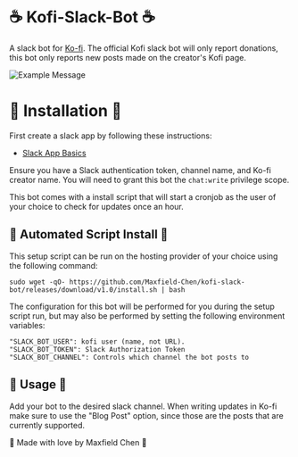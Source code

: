 # ☕ Kofi-Slack-Bot ☕

A slack bot for [Ko-fi](https://ko-fi.com). The official Kofi slack bot will only report donations, this bot only reports new posts made on the creator's Kofi page.

![Example Message](https://maxfieldchen.com/images/kofi-slack-bot.png)

# 💪 Installation 💪

First create a slack app by following these instructions:

  * [Slack App Basics](https://api.slack.com/authentication/basics)

Ensure you have a Slack authentication token, channel name, and Ko-fi creator name. You will need to grant this bot the `chat:write` privilege scope.

This bot comes with a install script that will start a cronjob as the user of your choice to check for updates once an hour.

## 🤖 Automated Script Install 🤖

This setup script can be run on the hosting provider of your choice using the following command:

```
sudo wget -qO- https://github.com/Maxfield-Chen/kofi-slack-bot/releases/download/v1.0/install.sh | bash
```

The configuration for this bot will be performed for you during the setup script run, but may also be performed by setting the following environment variables:

```
"SLACK_BOT_USER": kofi user (name, not URL).
"SLACK_BOT_TOKEN": Slack Authorization Token
"SLACK_BOT_CHANNEL": Controls which channel the bot posts to
```

## 🚗 Usage 🚗

Add your bot to the desired slack channel. When writing updates in Ko-fi make sure to use the "Blog Post" option, since those are the posts that are currently supported.

💖 Made with love by Maxfield Chen 💖
